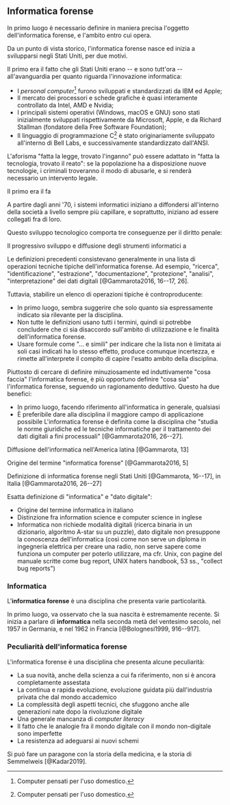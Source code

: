 ## Informatica forense

In primo luogo è necessario definire in maniera precisa l'oggetto dell'informatica forense, e l'ambito entro cui opera.

Da un punto di vista storico, l'informatica forense nasce ed inizia a svilupparsi negli Stati Uniti, per due motivi.

Il primo era il fatto che gli Stati Uniti erano -- e sono tutt'ora -- all'avanguardia per quanto riguarda l'innovazione informatica:

- I *personal computer*[^personal-computer] furono sviluppati e standardizzati da IBM ed Apple;
- Il mercato dei processori e schede grafiche è quasi interamente controllato da Intel, AMD e Nvidia;
- I principali sistemi operativi (Windows, macOS e GNU) sono stati inizialmente sviluppati rispettivamente da Microsoft, Apple, e da Richard Stallman (fondatore della Free Software Foundation);
- Il linguaggio di programmazione C[^personal-computer] è stato originariamente sviluppato all'interno di Bell Labs, e successivamente standardizzato dall'ANSI.

[^personal-computer]: Computer pensati per l'uso domestico.

L'aforisma "fatta la legge, trovato l'inganno" può essere adattato in "fatta la tecnologia, trovato il reato": se la popolazione ha a disposizione nuove tecnologie, i criminali troveranno il modo di abusarle, e si renderà necessario un intervento legale.

Il primo era il fa

A partire dagli anni '70, i sistemi informatici iniziano a diffondersi all'interno della società a livello sempre più capillare, e soprattutto, iniziano ad essere collegati fra di loro.



Questo sviluppo tecnologico comporta tre conseguenze per il diritto penale:


Il progressivo sviluppo e diffusione degli strumenti informatici a 

Le definizioni precedenti consistevano generalmente in una lista di operazioni tecniche tipiche dell'informatica forense.
Ad esempio, "ricerca", "identificazione", "estrazione", "documentazione", "protezione", "analisi", "interpretazione" dei dati digitali [@Gammarota2016, 16--17, 26].

Tuttavia, stabilire un elenco di operazioni tipiche è controproducente:

- In primo luogo, sembra suggerire che solo quanto sia espressamente indicato sia rilevante per la disciplina.
- Non tutte le definizioni usano tutti i termini, quindi si potrebbe concludere che ci sia disaccordo sull'ambito di utilizzazione e le finalità dell'informatica forense.
- Usare formule come "&hellip; e simili" per indicare che la lista non è limitata ai soli casi indicati ha lo stesso effetto, produce comunque incertezza, e rimette all'interprete il compito di capire l'esatto ambito della disciplina.

Piuttosto di cercare di definire minuziosamente ed induttivamente "cosa faccia" l'informatica forense, è più opportuno definire "cosa sia" l'informatica forense, seguendo un ragionamento deduttivo.
Questo ha due benefici:

- In primo luogo, facendo riferimento all'informatica in generale, qualsiasi 
- È preferibile dare alla disciplina il maggiore campo di applicazione possibile 
L'informatica forense è definita come la disciplina che
"studia le norme giuridiche ed le tecniche informatiche per il trattamento dei dati digitali a fini processuali"
[@Gammarota2016, 26--27].

Diffusione dell'informatica nell'America latina [@Gammarota, 13]

Origine del termine "informatica forense" [@Gammarota2016, 5]

Definizione di informatica forense negli Stati Uniti [@Gammarota, 16--17], in Italia [@Gammarota2016, 26--27]

Esatta definizione di "informatica" e "dato digitale":

- Origine del termine informatica in italiano
- Distinzione fra information science e computer science in inglese
- Informatica non richiede modalità digitali (ricerca binaria in un dizionario, algoritmo A-star su un puzzle), dato digitale non presuppone la conoscenza dell'informatica (così come non serve un diploma in ingegneria elettrica per creare una radio, non serve sapere come funziona un computer per poterlo utilizzare, ma cfr. Unix, con pagine del manuale scritte come bug report, UNIX haters handbook, 53 ss., "collect bug reports")

### Informatica

L'**informatica forense** è una disciplina che presenta varie particolarità.

In primo luogo, va osservato che la sua nascita è estremamente recente.
Si inizia a parlare di **informatica** nella seconda metà del ventesimo secolo, nel 1957 in Germania, e nel 1962 in Francia
[@Bolognesi1999, 916--917].


### Peculiarità dell'informatica forense

L'informatica forense è una disciplina che presenta alcune peculiarità:

- La sua novità, anche della scienza a cui fa riferimento, non si è ancora completamente assestata
- La continua e rapida evoluzione, evoluzione guidata più dall'industria privata che dal mondo accademico
- La complessità degli aspetti tecnici, che sfuggono anche alle generazioni nate dopo la rivoluzione digitale
- Una generale mancanza di *computer literacy*
- Il fatto che le analogie fra il mondo digitale con il mondo non-digitale sono imperfette
- La resistenza ad adeguarsi ai nuovi schemi

Si può fare un paragone con la storia della medicina, e la storia di Semmelweis [@Kadar2019].
